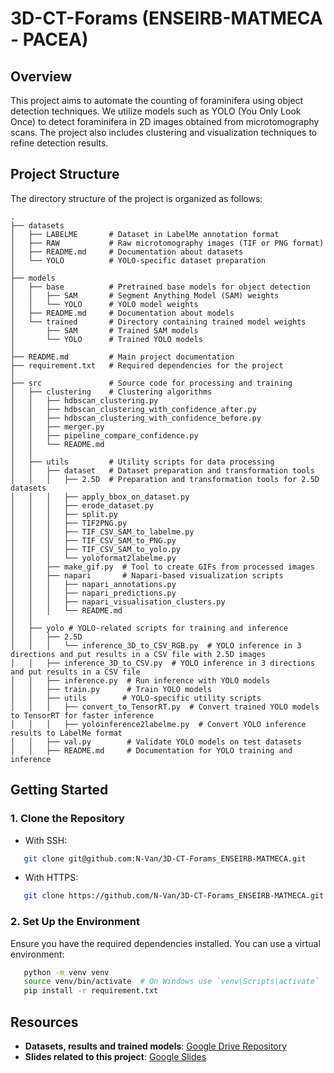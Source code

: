 # 3D-CT-Forams (ENSEIRB-MATMECA - PACEA)

## Overview

This project aims to automate the counting of foraminifera using object detection techniques. We utilize models such as YOLO (You Only Look Once) to detect foraminifera in 2D images obtained from microtomography scans. The project also includes clustering and visualization techniques to refine detection results.

## Project Structure

The directory structure of the project is organized as follows:

```
.
├── datasets
│   ├── LABELME       # Dataset in LabelMe annotation format
│   ├── RAW           # Raw microtomography images (TIF or PNG format)
│   ├── README.md     # Documentation about datasets
│   └── YOLO          # YOLO-specific dataset preparation
│
├── models
│   ├── base          # Pretrained base models for object detection
│   │   ├── SAM       # Segment Anything Model (SAM) weights
│   │   └── YOLO      # YOLO model weights
│   ├── README.md     # Documentation about models
│   └── trained       # Directory containing trained model weights
│       ├── SAM       # Trained SAM models
│       └── YOLO      # Trained YOLO models
│
├── README.md         # Main project documentation
├── requirement.txt   # Required dependencies for the project
│
├── src               # Source code for processing and training
│   ├── clustering    # Clustering algorithms
│   │   ├── hdbscan_clustering.py
│   │   ├── hdbscan_clustering_with_confidence_after.py
│   │   ├── hdbscan_clustering_with_confidence_before.py
│   │   ├── merger.py
│   │   ├── pipeline_compare_confidence.py
│   │   └── README.md
│   │
│   ├── utils         # Utility scripts for data processing
│   │   ├── dataset   # Dataset preparation and transformation tools
│   │   │   ├── 2.5D  # Preparation and transformation tools for 2.5D datasets
│   │   │   ├── apply_bbox_on_dataset.py
│   │   │   ├── erode_dataset.py
│   │   │   ├── split.py
│   │   │   ├── TIF2PNG.py
│   │   │   ├── TIF_CSV_SAM_to_labelme.py
│   │   │   ├── TIF_CSV_SAM_to_PNG.py
│   │   │   ├── TIF_CSV_SAM_to_yolo.py
│   │   │   └── yoloformat2labelme.py
│   │   ├── make_gif.py  # Tool to create GIFs from processed images
│   │   ├── napari       # Napari-based visualization scripts
│   │   │   ├── napari_annotations.py
│   │   │   ├── napari_predictions.py
│   │   │   ├── napari_visualisation_clusters.py
│   │   │   └── README.md
│   │
│   ├── yolo # YOLO-related scripts for training and inference
│   │   ├── 2.5D
│   │   │   └── inference_3D_to_CSV_RGB.py  # YOLO inference in 3 directions and put results in a CSV file with 2.5D images
│   │   ├── inference_3D_to_CSV.py  # YOLO inference in 3 directions and put results in a CSV file
│   │   ├── inference.py  # Run inference with YOLO models
│   │   ├── train.py      # Train YOLO models
│   │   ├── utils        # YOLO-specific utility scripts
│   │   │   ├── convert_to_TensorRT.py  # Convert trained YOLO models to TensorRT for faster inference
│   │   │   ├── yoloinference2labelme.py  # Convert YOLO inference results to LabelMe format
│   │   ├── val.py        # Validate YOLO models on test datasets
│   │   ├── README.md     # Documentation for YOLO training and inference
```

## Getting Started

### 1. Clone the Repository

- With SSH:
```bash
   git clone git@github.com:N-Van/3D-CT-Forams_ENSEIRB-MATMECA.git
```
- With HTTPS:
```bash
   git clone https://github.com/N-Van/3D-CT-Forams_ENSEIRB-MATMECA.git
```

### 2. Set Up the Environment

Ensure you have the required dependencies installed. You can use a virtual environment:

```bash
   python -m venv venv
   source venv/bin/activate  # On Windows use `venv\Scripts\activate`
   pip install -r requirement.txt
```

## Resources

- **Datasets, results and trained models**: [Google Drive Repository](https://drive.google.com/drive/folders/1HA9SrQdXyjDlxhwnYbfOX51E-qSh1Lip?usp=sharing)
- **Slides related to this project**: [Google Slides](https://docs.google.com/presentation/d/1QYHk1Goxds1vmWF4biPpaacvyNd_hNFpewftqWoVnEc/edit?usp=sharing)